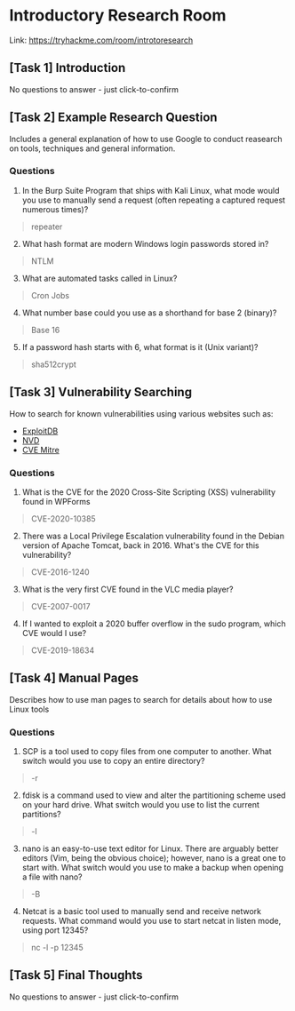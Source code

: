 # Introductory Research Room

Link: https://tryhackme.com/room/introtoresearch

## [Task 1] Introduction
No questions to answer - just click-to-confirm

## [Task 2] Example Research Question
Includes a general explanation of how to use Google to conduct reasearch on tools, techniques and general information.

### Questions
1. In the Burp Suite Program that ships with Kali Linux, what mode would you use to manually send a request (often repeating a captured request numerous times)?
> repeater

2. What hash format are modern Windows login passwords stored in?
> NTLM

3. What are automated tasks called in Linux?
> Cron Jobs

4. What number base could you use as a shorthand for base 2 (binary)?
> Base 16

5. If a password hash starts with $6$, what format is it (Unix variant)?
> sha512crypt

## [Task 3] Vulnerability Searching
How to search for known vulnerabilities using various websites such as:
* [ExploitDB](https://www.exploit-db.com/)
* [NVD](https://nvd.nist.gov/vuln/search)
* [CVE Mitre](https://cve.mitre.org/)

### Questions
1. What is the CVE for the 2020 Cross-Site Scripting (XSS) vulnerability found in WPForms
> CVE-2020-10385

2. There was a Local Privilege Escalation vulnerability found in the Debian version of Apache Tomcat, back in 2016. What's the CVE for this vulnerability?
> CVE-2016-1240

3. What is the very first CVE found in the VLC media player?
> CVE-2007-0017

4. If I wanted to exploit a 2020 buffer overflow in the sudo program, which CVE would I use?
> CVE-2019-18634

## [Task 4] Manual Pages
Describes how to use man pages to search for details about how to use Linux tools

### Questions
1. SCP is a tool used to copy files from one computer to another. What switch would you use to copy an entire directory?
> -r

2. fdisk is a command used to view and alter the partitioning scheme used on your hard drive. What switch would you use to list the current partitions?
> -l

3. nano is an easy-to-use text editor for Linux. There are arguably better editors (Vim, being the obvious choice); however, nano is a great one to start with. What switch would you use to make a backup when opening a file with nano?
> -B

4. Netcat is a basic tool used to manually send and receive network requests. What command would you use to start netcat in listen mode, using port 12345?
> nc -l -p 12345

## [Task 5] Final Thoughts
No questions to answer - just click-to-confirm

